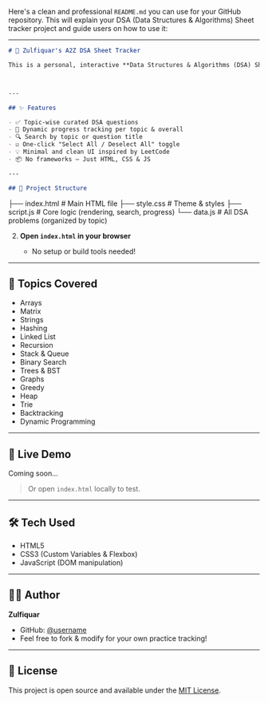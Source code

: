 Here's a clean and professional `README.md` you can use for your GitHub repository. This will explain your DSA (Data Structures & Algorithms) Sheet tracker project and guide users on how to use it:

---

```markdown
# 🧠 Zulfiquar's A2Z DSA Sheet Tracker

This is a personal, interactive **Data Structures & Algorithms (DSA) Sheet Tracker** built using vanilla HTML, CSS, and JavaScript. It helps you keep track of your progress across handpicked LeetCode questions organized by topic. You can search, filter, and mark problems as solved—all in a sleek UI.



---

## ✨ Features

- ✅ Topic-wise curated DSA questions
- 🧮 Dynamic progress tracking per topic & overall
- 🔍 Search by topic or question title
- ☑️ One-click "Select All / Deselect All" toggle
- 💡 Minimal and clean UI inspired by LeetCode
- 📦 No frameworks — Just HTML, CSS & JS

---

## 📁 Project Structure

```

├── index.html       # Main HTML file
├── style.css        # Theme & styles
├── script.js        # Core logic (rendering, search, progress)
└── data.js          # All DSA problems (organized by topic)



2. **Open `index.html` in your browser**

   * No setup or build tools needed!

---

## 🧩 Topics Covered

* Arrays
* Matrix
* Strings
* Hashing
* Linked List
* Recursion
* Stack & Queue
* Binary Search
* Trees & BST
* Graphs
* Greedy
* Heap
* Trie
* Backtracking
* Dynamic Programming

---

## 📌 Live Demo

Coming soon...

> Or open `index.html` locally to test.

---

## 🛠️ Tech Used

* HTML5
* CSS3 (Custom Variables & Flexbox)
* JavaScript (DOM manipulation)

---

## 🙋‍♂️ Author

**Zulfiquar**

* GitHub: [@username](https://github.com/zulfie1003)
* Feel free to fork & modify for your own practice tracking!

---

## 📜 License

This project is open source and available under the [MIT License](LICENSE).

```

